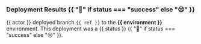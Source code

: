 ### Deployment Results {{ ":rocket:" if status === "success" else ":cry:" }}

{{ actor }} deployed branch `{{ ref }}` to the **{{ environment }}** environment. This deployment was a {{ status }} {{ ":rocket:" if status === "success" else ":cry:" }}.
